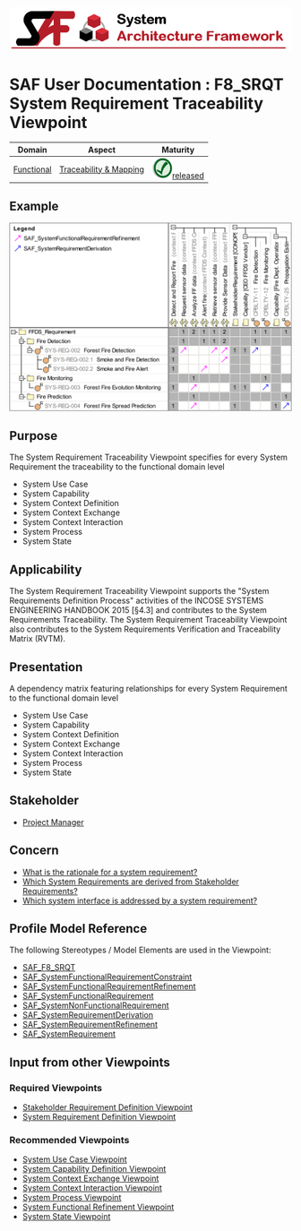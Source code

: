 ![System Architecture Framework](../diagrams/Banner_SAF.png)
# SAF User Documentation : **F8_SRQT** System Requirement Traceability Viewpoint
|**Domain**|**Aspect**|**Maturity**|
| --- | --- | --- |
|[Functional](../domains.md#Domain-Functional)|[Traceability & Mapping](../aspects.md#Aspect-Traceability-&-Mapping)|![Released](../diagrams/Symbol_confirmed.png )[released](../using-saf/maturity.md#released)|
## Example
![System-Requirement-Traceability-Viewpoint-primary-example.svg](../diagrams/vp-examples/System-Requirement-Traceability-Viewpoint-primary-example.svg)
## Purpose
The System Requirement Traceability Viewpoint specifies for every System Requirement the traceability to the functional domain level
* System Use Case
* System Capability
* System Context Definition
* System Context Exchange
* System Context Interaction
* System Process
* System State
## Applicability
The System Requirement Traceability Viewpoint supports the "System Requirements Definition Process" activities of the INCOSE SYSTEMS ENGINEERING HANDBOOK 2015 [§4.3] and contributes to the System Requirements Traceability. The System Requirement Traceability Viewpoint also contributes to the System Requirements Verification and Traceability Matrix (RVTM).
## Presentation
A dependency matrix featuring relationships for every System Requirement to the functional domain level
* System Use Case
* System Capability
* System Context Definition
* System Context Exchange
* System Context Interaction
* System Process
* System State

## Stakeholder
* [Project Manager](../stakeholders.md#Project-Manager)
## Concern
* [What is the rationale for a system requirement?](../concerns.md#_2021x_2_8710274_1674576758848_939582_23337)
* [Which System Requirements are derived from Stakeholder Requirements?](../concerns.md#_2021x_2_8710274_1674576758563_692887_23057)
* [Which system interface is addressed by a system requirement?](../concerns.md#_2021x_2_8710274_1674576758640_156873_23115)
## Profile Model Reference
The following Stereotypes / Model Elements are used in the Viewpoint:
* [SAF_F8_SRQT](../stereotypes.md#SAF_F8_SRQT)
* [SAF_SystemFunctionalRequirementConstraint](../stereotypes.md#SAF_SystemFunctionalRequirementConstraint)
* [SAF_SystemFunctionalRequirementRefinement](../stereotypes.md#SAF_SystemFunctionalRequirementRefinement)
* [SAF_SystemFunctionalRequirement](../stereotypes.md#SAF_SystemFunctionalRequirement)
* [SAF_SystemNonFunctionalRequirement](../stereotypes.md#SAF_SystemNonFunctionalRequirement)
* [SAF_SystemRequirementDerivation](../stereotypes.md#SAF_SystemRequirementDerivation)
* [SAF_SystemRequirementRefinement](../stereotypes.md#SAF_SystemRequirementRefinement)
* [SAF_SystemRequirement](../stereotypes.md#SAF_SystemRequirement)
## Input from other Viewpoints
### Required Viewpoints
* [Stakeholder Requirement Definition Viewpoint](Stakeholder-Requirement-Definition-Viewpoint.md)
* [System Requirement Definition Viewpoint](System-Requirement-Definition-Viewpoint.md)
### Recommended Viewpoints
* [System Use Case Viewpoint](System-Use-Case-Viewpoint.md)
* [System Capability Definition Viewpoint](System-Capability-Definition-Viewpoint.md)
* [System Context Exchange Viewpoint](System-Context-Exchange-Viewpoint.md)
* [System Context Interaction Viewpoint](System-Context-Interaction-Viewpoint.md)
* [System Process Viewpoint](System-Process-Viewpoint.md)
* [System Functional Refinement Viewpoint](System-Functional-Refinement-Viewpoint.md)
* [System State Viewpoint](System-State-Viewpoint.md)
